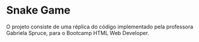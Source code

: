 # Snake Game

O projeto consiste de uma réplica do código implementado pela professora Gabriela Spruce, para o Bootcamp HTML Web Developer.
